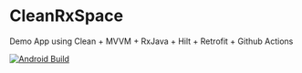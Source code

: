 # CleanRxSpace
Demo App using Clean + MVVM + RxJava + Hilt + Retrofit + Github Actions

[![Android Build](https://github.com/junaid-umar/CleanRxSpace/actions/workflows/android_ci.yml/badge.svg)](https://github.com/junaid-umar/CleanRxSpace/actions/workflows/android_ci.yml)
